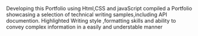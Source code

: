 Developing this Portfolio using Html,CSS and javaScript
compiled a Portfolio showcasing a selection of technical writing samples,including API documention.
Highlighted Writing style ,formatting skills and  ability to convey complex information in a easily and understable manner
